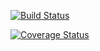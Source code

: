 
[![Build Status](https://travis-ci.org/stopsopa/utils.svg?branch=master)](https://travis-ci.org/stopsopa/utils)

[![Coverage Status](https://coveralls.io/repos/github/stopsopa/utils/badge.svg?branch=master)](https://coveralls.io/github/stopsopa/utils?branch=master)

